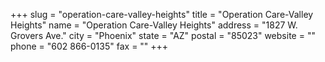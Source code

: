 +++
slug = "operation-care-valley-heights"
title = "Operation Care-Valley Heights"
name = "Operation Care-Valley Heights"
address = "1827 W. Grovers Ave."
city = "Phoenix"
state = "AZ"
postal = "85023"
website = ""
phone = "602 866-0135"
fax = ""
+++
